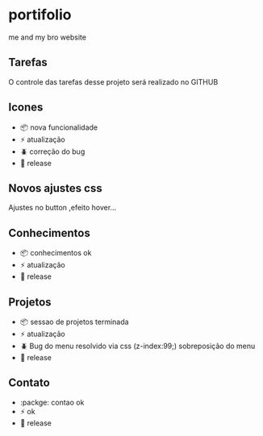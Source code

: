 # portifolio
me and my bro website

## Tarefas

O controle das tarefas desse projeto será realizado no GITHUB

## Icones

- :package: nova funcionalidade
- :zap: atualização
- :beetle: correção do bug
- :checkered_flag: release

## Novos ajustes css

Ajustes no button ,efeito hover...

## Conhecimentos

- :package: conhecimentos ok
- :zap: atualização
- :checkered_flag: release

## Projetos

- :package: sessao de projetos terminada
- :zap:  atualização
- :beetle: Bug do menu resolvido via css (z-index:99;) sobreposição do menu
- :checkered_flag: release

## Contato

- :packge: contao ok 
- :zap:  ok
- :checkered_flag: release